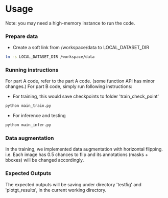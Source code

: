# Usage
Note: you may need a high-memory instance to run the code.

### Prepare data
- Create a soft link from /workspace/data to LOCAL_DATASET_DIR
```bash
ln -s LOCAL_DATASET_DIR /workspace/data
```

### Running instructions
For part A code, refer to the part A code. (some function API has minor changes.)
For part B code, simply run following instructions:
- For training, this would save checkpoints to folder 'train_check_point'
```bash
python main_train.py
```
- For inference and testing
```bash
python main_infer.py
```

### Data augmentation
In the training, we implemented data augmentation with horizontal flipping. i.e. Each image has 0.5 chances to flip and its annotations (masks + bboxes) will be changed accordingly.

### Expected Outputs
The expected outputs will be saving under directory 'testfig' and 'plotgt_results', in the current working directory.
 